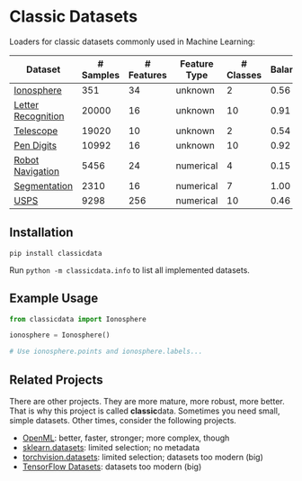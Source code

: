 # Classic Datasets

Loaders for classic datasets commonly used in Machine Learning:

| Dataset                                           |   # Samples |   # Features | Feature Type   |   # Classes |   Balance |
|---------------------------------------------------|-------------|--------------|----------------|-------------|-----------|
| [Ionosphere](https://archive.ics.uci.edu)         |         351 |           34 | unknown        |           2 |      0.56 |
| [Letter Recognition](https://archive.ics.uci.edu) |       20000 |           16 | unknown        |          10 |      0.91 |
| [Telescope](https://archive.ics.uci.edu)          |       19020 |           10 | unknown        |           2 |      0.54 |
| [Pen Digits](https://archive.ics.uci.edu)         |       10992 |           16 | unknown        |          10 |      0.92 |
| [Robot Navigation](https://archive.ics.uci.edu)   |        5456 |           24 | numerical      |           4 |      0.15 |
| [Segmentation](https://archive.ics.uci.edu)       |        2310 |           16 | numerical      |           7 |      1.00 |
| [USPS](http://www.gaussianprocess.org/gpml/data/) |        9298 |          256 | numerical      |          10 |      0.46 |

## Installation

```
pip install classicdata
```

Run `python -m classicdata.info` to list all implemented datasets.

## Example Usage

```python
from classicdata import Ionosphere

ionosphere = Ionosphere()

# Use ionosphere.points and ionosphere.labels...
```

## Related Projects

There are other projects. They are more mature, more robust, more better.
That is why this project is called **classic**data. Sometimes you need small, simple datasets.
Other times, consider the following projects.

- [OpenML](https://www.openml.org/): better, faster, stronger; more complex, though
- [sklearn.datasets](https://scikit-learn.org/stable/datasets.html): limited selection; no metadata
- [torchvision.datasets](https://pytorch.org/vision/stable/datasets.html): limited selection; datasets too modern (big)
- [TensorFlow Datasets](https://www.tensorflow.org/datasets): datasets too modern (big)